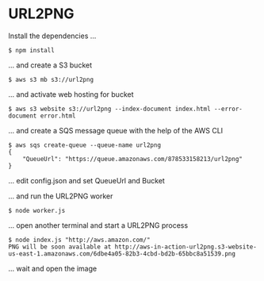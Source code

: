 # URL2PNG

Install the dependencies ...

	$ npm install

... and create a S3 bucket

	$ aws s3 mb s3://url2png

... and activate web hosting for bucket

	$ aws s3 website s3://url2png --index-document index.html --error-document error.html

... and create a SQS message queue with the help of the AWS CLI

	$ aws sqs create-queue --queue-name url2png
	{
		"QueueUrl": "https://queue.amazonaws.com/878533158213/url2png"
	}

... edit config.json and set QueueUrl and Bucket

... and run the URL2PNG worker

	$ node worker.js

... open another terminal and start a URL2PNG process

	$ node index.js "http://aws.amazon.com/"
	PNG will be soon available at http://aws-in-action-url2png.s3-website-us-east-1.amazonaws.com/6dbe4a05-82b3-4cbd-bd2b-65bbc8a51539.png

... wait and open the image
